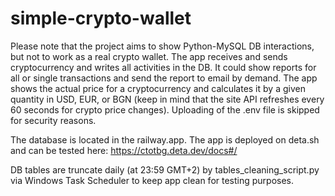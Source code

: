 # simple-crypto-wallet
Please note that the project aims to show Python-MySQL DB interactions, but not to work as a real crypto wallet.
The app receives and sends cryptocurrency and writes all activities in the DB.
It could show reports for all or single transactions and send the report to email by demand.
The app shows the actual price for a cryptocurrency and calculates it by a given quantity in USD, EUR, or BGN
(keep in mind that the site API refreshes every 60 seconds for crypto price changes). Uploading of the .env file is skipped for security reasons.

The database is located in the railway.app. The app is deployed on deta.sh and can be tested here: https://ctotbg.deta.dev/docs#/

DB tables are truncate daily (at 23:59 GMT+2) by tables_cleaning_script.py via Windows Task Scheduler to keep app clean for testing purposes.
